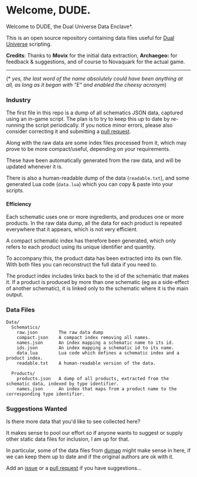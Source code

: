# Welcome, DUDE.

Welcome to DUDE, the Dual Universe Data Enclave*.

This is an open source repository containing data files useful for [Dual Universe](https://www.dualuniverse.game) scripting.

**Credits**: Thanks to **Movix** for the initial data extraction, **Archaegeo:** for feedback & suggestions, and of course to Novaquark for the actual game.

---

(* _yes, the last word of the name absolutely could have been anything at all, as long as it began with "E" and enabled the cheesy acronym_)


### Industry

The first file in this repo is a dump of all schematics JSON data, captured using an in-game script. The plan is to try to keep this up to date by re-running the script periodically. If you notice minor errors, please also consider correcting it and submitting a [pull request](https://github.com/samedicorp/dude/pulls).

Along with the raw data are some index files processed from it, which may prove to be more compact/useful, depending on your requirements.

These have been automatically generated from the raw data, and will be updated whenever it is.

There is also a human-readable dump of the data (`readable.txt`), and some generated Lua code (`data.lua`) which you can copy & paste into your scripts.

#### Efficiency

Each schematic uses one or more ingredients, and produces one or more products. In the raw data dump, all the data for each product is repeated everywhere that it appears, which is not very efficient.

A compact schematic index has therefore been generated, which only refers to each product using its unique identifier and quantity. 

To accompany this, the product data has been extracted into its own file. With both files you can reconstruct the full data if you need to. 

The product index includes links back to the id of the schematic that makes it. If a product is produced by more than one schematic (eg as a side-effect of another schematic), it is linked only to the schematic where it is the main output. 

### Data Files

```
Data/
  Schematics/
    raw.json        The raw data dump
    compact.json    A compact index removing all names.
    names.json      An index mapping a schematic name to its id.
    ids.json        An index mapping a schematic id to its name.
    data.lua        Lua code which defines a schematic index and a product index.
    readable.txt    A human-readable version of the data.

  Products/
    products.json   A dump of all products, extracted from the schematic data, indexed by type identifier.
    names.json      An index that maps from a product name to the corresponding type identifier. 
```

### Suggestions Wanted

Is there more data that you'd like to see collected here?

It makes sense to pool our effort so if anyone wants to suggest or supply other static data files for inclusion, I am up for that.

In particular, some of the data files from [dumap](https://github.com/yamamushi/dumap) might make sense in here, if we can keep them up to date and if the original authors are ok with it.

Add an [issue](https://github.com/samedicorp/dude/issues) or a [pull request](https://github.com/samedicorp/dude/pulls) if you have suggestions...
